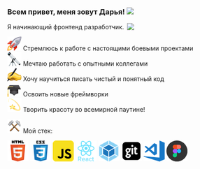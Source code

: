 ### Всем привет, меня зовут Дарья! <img src="https://media.giphy.com/media/EFW8TQLhO3BJBZQEhp/giphy.gif" width="50">

Я начинающий фронтенд разработчик. 
<img align='right' src="https://media.giphy.com/media/TEiaISogqJgrEuocni/giphy.gif" width="230">
  
![](https://github.com/DariaKamenskaya/DariaKamenskaya/blob/main/images/rocket.png) Стремлюсь к работе с настоящими боевыми проектами  
![](https://github.com/DariaKamenskaya/DariaKamenskaya/blob/main/images/telestars.png) Мечтаю работать с опытными коллегами  
![](https://github.com/DariaKamenskaya/DariaKamenskaya/blob/main/images/pen.png) Хочу научиться писать чистый и понятный код  
![](https://github.com/DariaKamenskaya/DariaKamenskaya/blob/main/images/cap.png) Освоить новые фреймворки  
![](https://github.com/DariaKamenskaya/DariaKamenskaya/blob/main/images/stars.png) Творить красоту во всемирной паутине!  
  
  
![](https://github.com/DariaKamenskaya/DariaKamenskaya/blob/main/images/molot.png) Мой стек:  
  
![HTML](https://github.com/DariaKamenskaya/DariaKamenskaya/blob/main/images/html.png)
![CSS](https://github.com/DariaKamenskaya/DariaKamenskaya/blob/main/images/css3.png)
![JavaScript](https://github.com/DariaKamenskaya/DariaKamenskaya/blob/main/images/javascript.png)
![React](https://github.com/DariaKamenskaya/DariaKamenskaya/blob/main/images/react.png)
![Webpack](https://github.com/DariaKamenskaya/DariaKamenskaya/blob/main/images/webpack.png)
![Git](https://github.com/DariaKamenskaya/DariaKamenskaya/blob/main/images/git.png)
![Visial Studio Code](https://github.com/DariaKamenskaya/DariaKamenskaya/blob/main/images/visual-studio-code.png)
![Figma](https://github.com/DariaKamenskaya/DariaKamenskaya/blob/main/images/figma.png)


<!--
**DariaKamenskaya/DariaKamenskaya** is a ✨ _special_ ✨ repository because its `README.md` (this file) appears on your GitHub profile.

Here are some ideas to get you started:

- 🔭 I’m currently working on ...
- 🌱 I’m currently learning ...
- 👯 I’m looking to collaborate on ...
- 🤔 I’m looking for help with ...
- 💬 Ask me about ...
- 📫 How to reach me: ...
- 😄 Pronouns: ...
- ⚡ Fun fact: ...
-->
